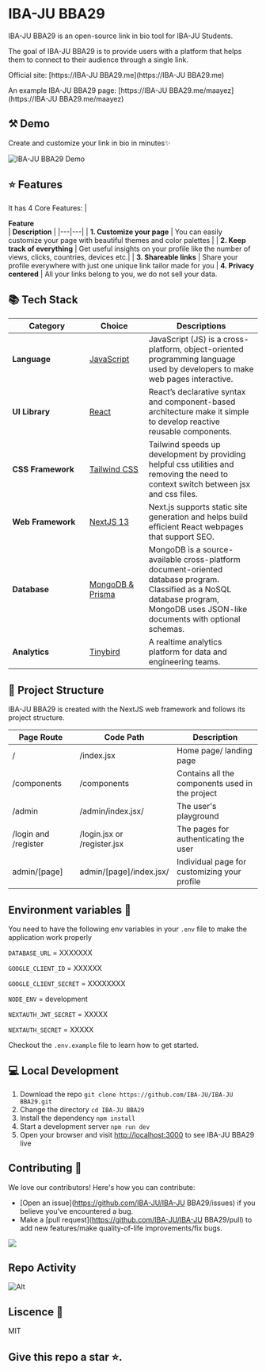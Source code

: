 # IBA-JU BBA29

IBA-JU BBA29 is an open-source link in bio tool for IBA-JU Students.

The goal of IBA-JU BBA29 is to provide users with a platform that helps them to connect to their audience through a single link.

Official site: [https://IBA-JU BBA29.me](https://IBA-JU BBA29.me)

An example IBA-JU BBA29 page: [https://IBA-JU BBA29.me/maayez](https://IBA-JU BBA29.me/maayez)

## ⚒️ Demo

Create and customize your link in bio in minutes✨

<div style="width: 600px;">

![IBA-JU BBA29 Demo](.github/demo.gif)

</div>

## ⭐ Features

It has 4 Core Features:
| <div style="width:285px">**Feature**</div> | **Description** |
|---|---|
| **1. Customize your page** | You can easily customize your page with beautiful themes and color palettes |
| **2. Keep track of everything** | Get useful insights on your profile like the number of views, clicks, countries, devices etc.|
| **3. Shareable links** | Share your profile everywhere with just one unique link tailor made for you |
**4. Privacy centered** | All your links belong to you, we do not sell your data.

## 📚 Tech Stack

| <div style="width:140px">**Category**</div> | <div style="width:100px">**Choice**</div>                                         | **Descriptions**                                                                                                                                                                 |
| ------------------------------------------- | --------------------------------------------------------------------------------- | -------------------------------------------------------------------------------------------------------------------------------------------------------------------------------- |
| **Language**                                | [JavaScript](https://github.com/microsoft/TypeScript)                             | JavaScript (JS) is a cross-platform, object-oriented programming language used by developers to make web pages interactive.                                                      |
| **UI Library**                              | [React](https://github.com/facebook/react)                                        | React’s declarative syntax and component-based architecture make it simple to develop reactive reusable components.                                                              |
| **CSS Framework**                           | [Tailwind CSS](https://github.com/tailwindlabs/tailwindcss)                       | Tailwind speeds up development by providing helpful css utilities and removing the need to context switch between jsx and css files.                                             |
| **Web Framework**                           | [NextJS 13](https://github.com/vercel/next.js)                                    | Next.js supports static site generation and helps build efficient React webpages that support SEO.                                                                               |
| **Database**                                | [MongoDB & Prisma](https://www.mongodb.com/docs/manual/reference/program/mongod/) | MongoDB is a source-available cross-platform document-oriented database program. Classified as a NoSQL database program, MongoDB uses JSON-like documents with optional schemas. |
| **Analytics**                               | [Tinybird](https://www.tinybird.co/)                                              | A realtime analytics platform for data and engineering teams.                                                                                                                    |

## 📁 Project Structure

IBA-JU BBA29 is created with the NextJS web framework and follows its project structure.

| <div style="width:115px">**Page Route**</div> | **Code Path**               | **Description**                                 |
| --------------------------------------------- | --------------------------- | ----------------------------------------------- |
| /                                             | /index.jsx                  | Home page/ landing page                         |
| /components                                   | /components                 | Contains all the components used in the project |
| /admin                                        | /admin/index.jsx/           | The user's playground                           |
| /login and /register                          | /login.jsx or /register.jsx | The pages for authenticating the user           |
| admin/[page]                                  | admin/[page]/index.jsx/     | Individual page for customizing your profile    |

## Environment variables 🔑

You need to have the following env variables in your `.env` file to make the application work properly

`DATABASE_URL` = XXXXXXX

`GOOGLE_CLIENT_ID` = XXXXXX

`GOOGLE_CLIENT_SECRET` = XXXXXXXX

`NODE_ENV` = development

`NEXTAUTH_JWT_SECRET` = XXXXX

`NEXTAUTH_SECRET` = XXXXX

Checkout the `.env.example` file to learn how to get started.

## 💻 Local Development

1. Download the repo `git clone https://github.com/IBA-JU/IBA-JU BBA29.git`
2. Change the directory `cd IBA-JU BBA29`
3. Install the dependency `npm install`
4. Start a development server `npm run dev`
5. Open your browser and visit [http://localhost:3000](http://localhost:3000) to see IBA-JU BBA29 live

## Contributing 🤝

We love our contributors! Here's how you can contribute:

- [Open an issue](https://github.com/IBA-JU/IBA-JU BBA29/issues) if you believe you've encountered a bug.
- Make a [pull request](https://github.com/IBA-JU/IBA-JU BBA29/pull) to add new features/make quality-of-life improvements/fix bugs.

<a href="https://github.com/IBA-JU/IBA-JU BBA29/graphs/contributors">
  <img src="https://contrib.rocks/image?repo=IBA-JU/IBA-JU BBA29" />
</a>

## Repo Activity

![Alt](https://repobeats.axiom.co/api/embed/90acd1b69cd45e69fdfe25c16187ea937c3e27c0.svg 'Repobeats analytics image')

## Liscence 📝

MIT

## Give this repo a star ⭐.
